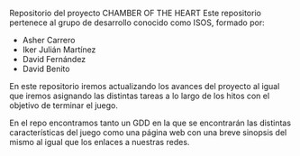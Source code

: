 Repositorio del proyecto CHAMBER OF THE HEART
Este repositorio pertenece al grupo de desarrollo conocido como ISOS, formado por:
 - Asher Carrero
 - Iker Julián Martínez
 - David Fernández
 - David Benito

En este repositorio iremos actualizando los avances del proyecto al igual que iremos asignando las distintas tareas a lo largo de los hitos con el objetivo de terminar el juego. 

En el repo encontramos tanto un GDD en la que se encontrarán las distintas características del juego como una página web con una breve sinopsis del mismo al igual que los enlaces a nuestras redes.
